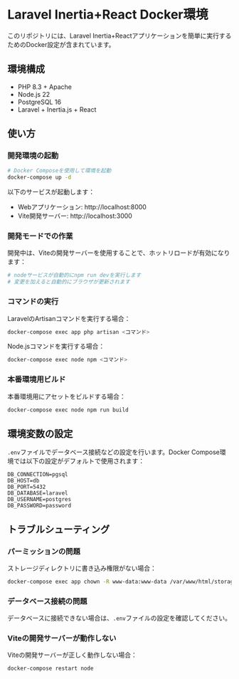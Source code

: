 # Laravel Inertia+React Docker環境

このリポジトリには、Laravel Inertia+Reactアプリケーションを簡単に実行するためのDocker設定が含まれています。

## 環境構成

- PHP 8.3 + Apache
- Node.js 22
- PostgreSQL 16
- Laravel + Inertia.js + React

## 使い方

### 開発環境の起動

```bash
# Docker Composeを使用して環境を起動
docker-compose up -d
```

以下のサービスが起動します：
- Webアプリケーション: http://localhost:8000
- Vite開発サーバー: http://localhost:3000

### 開発モードでの作業

開発中は、Viteの開発サーバーを使用することで、ホットリロードが有効になります：

```bash
# nodeサービスが自動的にnpm run devを実行します
# 変更を加えると自動的にブラウザが更新されます
```

### コマンドの実行

LaravelのArtisanコマンドを実行する場合：

```bash
docker-compose exec app php artisan <コマンド>
```

Node.jsコマンドを実行する場合：

```bash
docker-compose exec node npm <コマンド>
```

### 本番環境用ビルド

本番環境用にアセットをビルドする場合：

```bash
docker-compose exec node npm run build
```

## 環境変数の設定

`.env`ファイルでデータベース接続などの設定を行います。Docker Compose環境では以下の設定がデフォルトで使用されます：

```
DB_CONNECTION=pgsql
DB_HOST=db
DB_PORT=5432
DB_DATABASE=laravel
DB_USERNAME=postgres
DB_PASSWORD=password
```

## トラブルシューティング

### パーミッションの問題

ストレージディレクトリに書き込み権限がない場合：

```bash
docker-compose exec app chown -R www-data:www-data /var/www/html/storage /var/www/html/bootstrap/cache
```

### データベース接続の問題

データベースに接続できない場合は、`.env`ファイルの設定を確認してください。

### Viteの開発サーバーが動作しない

Viteの開発サーバーが正しく動作しない場合：

```bash
docker-compose restart node
```

